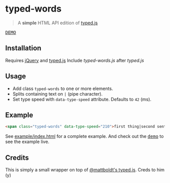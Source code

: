 # typed-words

> A **simple** HTML API edition of [typed.js][typedjs]

[<kbd>DEMO</kbd>][demo]

## Installation

Requires [jQuery][] and [typed.js][typedjs]
Include *typed-words.js* after *typed.js*

## Usage

- Add class `typed-words` to one or more elements.
- Splits containing text on `|` (pipe character).
- Set type speed with `data-type-speed` attribute. Defaults to `42` (ms).

## Example

```html
<span class="typed-words" data-type-speed="210">first thing|second sentence|third item</span>
```

See [example/index.html][example] for a complete example. And check out the [<kbd>demo</kbd>][demo] to see the example live.

## Credits

This is simply a small wrapper on top of [@mattboldt's typed.js][typedjs]. Creds to him (y)

[typedjs]: https://github.com/mattboldt/typed.js
[jQuery]: https://code.jquery.com/
[example]: example/index.html
[demo]: stigok.github.io/typed-words.js
